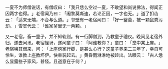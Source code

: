 一夏不为师僧说话，有僧叹曰：​「我只恁么空过一夏，不敢望和尚说佛法，得闻正因两字也得。​」老宿闻乃曰：​「阇黎莫嘶速，若论正因，一字也无。​」道了扣齿云：​「适来无端，不合与么道。​」邻壁有一老宿闻曰：​「好一釜羹，被一颗鼠粪污却。​」雪窦代云：​「谁家釜里无一两颗。​」

又一老宿，畜一童子，并不知轨则。有一行脚僧到，乃教童子禮仪。晚间见老宿外归，遂去问讯。老宿怪讶，遂问童子曰：​「阿谁教你？​」童曰：​「堂中某上座。​」老宿唤其僧来，问：​「上座傍家行脚，是甚么心行？这童子养来二三年了，幸自可怜生，谁教上座教坏伊。快束装起去。​」黄昏雨淋淋地被趁出。法眼云：​「古人恁么显露些子家风，甚怪。且道意在于何？​」